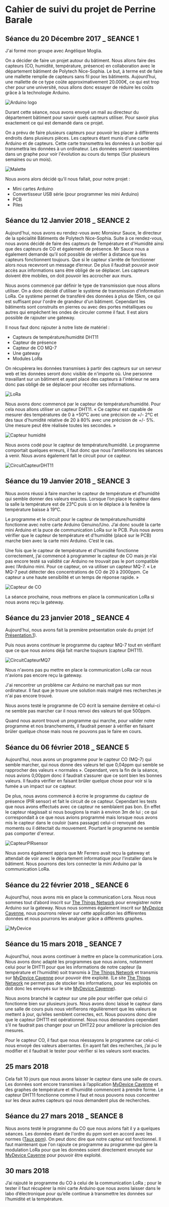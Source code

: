 # Cahier de suivi du projet de Perrine Barale

## Séance du 20 Décembre 2017 _ SEANCE 1

J'ai formé mon groupe avec Angélique Moglia. 

On a décider de faire un projet autour du bâtiment. Nous allons faire des capteurs (CO, humidité, température, présence) en collaboration avec le département bâtiment de Polytech Nice-Sophia. Le but, à terme est de faire une mallette remplie de capteurs sans fil pour les bâtiments.
Aujourd’hui, une mallette de ce type coûte approximativement 20.000€, ce qui est trop cher pour une université, nous allons donc essayer de réduire les coûts grâce à la technologie Arduino.

![Arduino logo](https://www.arduino.cc/arduino_logo.png)

Durant cette séance, nous avons envoyé un mail au directeur du département bâtiment pour savoir quels capteurs utiliser. Pour savoir plus exactement ce qui est demandé dans ce projet.

On a prévu de faire plusieurs capteurs pour pouvoir les placer à différents endroits dans plusieurs pièces. Les capteurs étant munis d'une carte Arduino et de capteurs. Cette carte transmettra les données à un boitier qui transmettra les données à un ordinateur. Les données seront rassemblées dans un graphe pour voir l'évolution au cours du temps (Sur plusieurs semaines ou un mois).

![Malette](https://i2.cdscdn.com/pdt2/9/2/2/1/300x300/auc5411257035922/rw/valise-alu-425-x-305-x-125mm.jpg)


Nous avons alors décidé qu’il nous fallait, pour notre projet :
- Mini cartes Arduino
- Convertisseur USB série (pour programmer les mini Arduino)
- PCB 
- Piles

## Séance du 12 Janvier 2018 _ SEANCE 2

Aujourd'hui, nous avons eu rendez-vous avec Monsieur Sauce, le directeur de la spécialité Bâtiments de Polytech Nice-Sophia. Suite à ce rendez-vous, nous avons décidé de faire des capteurs de Température et d'Humidité ainsi que des capteurs de CO et également de présence. 
Mr Sauce nous a également demandé qu’il soit possible de vérifier à distance que les capteurs fonctionnent toujours. Que si le capteur s’arrête de fonctionner alors nous recevront un message d’erreur. De plus il faudrait pouvoir avoir accès aux informations sans être obligé de se déplacer. Les capteurs doivent être mobiles, on doit pouvoir les accrocher aux murs.

Nous avons commencé par définir le type de transmission que nous allons utiliser. On a donc décidé d'utiliser le système de transmission d'information LoRa. Ce système permet de transféré des données à plus de 15km, ce qui est suffisant pour l'ordre de grandeur d'un bâtiment. Cependant les bâtiments sont construits en pierres ou avec des portes métalliques ou autres qui empêchent les ondes de circuler comme il faut. Il est alors possible de rajouter une gateway.

Il nous faut donc rajouter à notre liste de matériel :
- Capteurs de température/humidité DHT11
-	Capteur de présence
-	Capteur de CO MQ-7
-	Une gateway
-	Modules LoRa

On récupèrera les données transmises à partir des capteurs sur un serveur web et les données seront donc visible de n'importe où. Une personne travaillant sur un bâtiment et ayant placé des capteurs à l'intérieur ne sera donc pas obligé de se déplacer pour récolter ses informations.

![LoRa](https://cdn-learn.adafruit.com/assets/assets/000/047/095/medium800/adafruit_io_loralog.png?1507526369)



Nous avons donc commencé par le capteur de température/humidité. Pour cela nous allons utiliser un capteur DHT11. « Ce capteur est capable de mesurer des températures de 0 à +50°C avec une précision de +/- 2°C et des taux d'humidité relative de 20 à 80% avec une précision de +/- 5%. Une mesure peut être réalisée toutes les secondes. »


![Capteur humidité](http://www.shop2tout.com/25026-thickbox/arduino-dht11-capteur-numerique-temperature-humidite.jpg "Capteur d'humidité")


Nous avons codé pour le capteur de température/humidité. Le programme comportait quelques erreurs, il faut donc que nous l'améliorons les séances à venir.
Nous avons également fait le circuit pour ce capteur.

![CircuitCapteurDHT11](http://cdn.shopify.com/s/files/1/1689/3027/files/schematic-dht11t-1024x560.png?v=1483733943 )


## Séance du 19 Janvier 2018 _ SEANCE 3

Nous avons réussi à faire marcher le capteur de température et d'humidité qui semble donner des valeurs exactes. Lorsque l’on place le capteur dans la salle la température est de 23°C puis si on le déplace à la fenêtre la température baisse à 19°C.

Le programme et le circuit pour le capteur de température/humidité fonctionne avec notre carte Arduino Genuino/Uno. J’ai donc soudé la carte mini Arduino et la puce de communication LoRa sur le PCB. Puis nous avons vérifier que le capteur de température et d'humidité (placé sur le PCB) marche bien avec la carte mini Arduino.  C’est le cas.

Une fois que le capteur de température et d'humidité fonctionne correctement, j’ai commencé à programmer le capteur de CO mais je n’ai pas encore testé sa validité car Arduino ne trouvait pas le port compatible avec l’Arduino mini. 
Pour ce capteur, on va utiliser un capteur MQ-7. « Le MQ-7 peut détecter des concentrations de CO de 20 à 2000ppm. Ce capteur a une haute sensibilité et un temps de réponse rapide. »

![Capteur de CO](https://i.ebayimg.com/images/g/324AAOSw4UtWSTrE/s-l300.jpg "Capteur de CO")


La séance prochaine, nous mettrons en place la communication LoRa si nous avons reçu la gateway.

## Séance du 23 janvier 2018 _ SEANCE 4

Aujourd'hui, nous avons fait la première présentation orale du projet (cf [Présentation.1](https://github.com/Capteurs-Batiments/CapteursBatiments/blob/master/doc/Capteurs%20Bâtiments.pdf)). 

Puis nous avons continuer le programme du capteur MQ-7 tout en vérifiant que ce que nous avions déjà fait marche toujours (capteur DHT11).

![CircuitCapteurMQ7](http://osoyoo.com/wp-content/uploads/2016/06/MQ-7_bb.jpg)

Nous n'avons pas pu mettre en place la communication LoRa car nous n'avions pas encore reçu la gateway.

J'ai rencontrer un problème car Arduino ne marchait pas sur mon ordinateur. Il faut que je trouve une solution mais malgré mes recherches je n'ai pas encore trouvé.

Nous avons testé le programme de CO écrit la semaine dernière et celui-ci ne semble pas marcher car il nous renvoi des valeurs tel que 500ppm. 

Quand nous auront trouvé un programme qui marche, pour valider notre programme et nos branchements, il faudrait penser à vérifier en faisant brûler quelque chose mais nous ne pouvons pas le faire en cours.

## Séance du 06 février 2018 _ SEANCE 5

Aujourd’hui, nous avons un programme pour le capteur CO (MQ-7) qui semble marcher, qui nous donne des valeurs tel que 0,04ppm qui semble se rapprocher des valeurs « normales ». Cependant, vers la fin de la séance, nous avions 0,00ppm donc il faudrait s’assurer que ce sont bien les bonnes valeurs. Il faudra vérifier en faisant brûler quelque chose pour voir si la fumée a un impact sur ce capteur.

De plus, nous avons commencé à écrire le programme du capteur de présence (PIR sensor) et fait le circuit de ce capteur. Cependant les tests que nous avons effectués avec ce capteur ne semblaient pas bon. En effet le capteur réagissait si nous bougions la main à environ 3m de lui ; ce qui correspondait à ce que nous avions programmé mais lorsque nous avons mis le capteur dans le couloir (sans passage) celui-ci renvoyait des moments ou il détectait du mouvement. Pourtant le programme ne semble pas comporter d'erreur. 

![CapteurPIRsensor](https://cdn-learn.adafruit.com/assets/assets/000/000/543/medium800/proximity_pirardbb.gif?1447976079 )

Nous avons également appris que Mr Ferrero avait reçu la gateway et attendait de voir avec le département informatique pour l’installer dans le bâtiment. Nous pourrons des lors connecter la mini Arduino par la communication LoRa.

## Séance du 22 février 2018 _ SEANCE 6

Aujourd’hui, nous avons mis en place la communication Lora. Nous nous sommes tout d’abord inscrit sur [The Things Network]( https://www.thethingsnetwork.org) pour enregistrer notre Arduino sur la gateway. Nous nous sommes également inscrit sur [MyDevice Cayenne]( https://mydevices.com), nous pourrons relever sur cette application les différentes données et nous pourrons les analyser grâce a différents graphes. 


![MyDevice]( http://claranova.fr/assets/images//pages/businesses/SellSheet-BackImage.png)


## Séance du 15 mars 2018 _ SEANCE 7

Aujourd’hui, nous avons continuer à mettre en place la communication Lora. Nous avons donc adapté les programmes que nous avions, notamment celui pour le DHT11 pour que les informations de notre capteur (la température et l’humidité) soit transmis à [The Things Network]( https://www.thethingsnetwork.org) et transmis sur [MyDevice Cayenne]( https://mydevices.com) pour pouvoir être exploité. (Le site [The Things Network]( https://www.thethingsnetwork.org) ne permet pas de stocker les informations, pour les exploités on doit donc les envoyés sur le site [MyDevice Cayenne]( https://mydevices.com)). 

Nous avons branché le capteur sur une pile pour vérifier que celui ci fonctionne bien sur plusieurs jours. Nous avons donc laissé le capteur dans une salle de cours puis nous vérifierons régulièrement que les valeurs se mettent à jour, qu’elles semblent correctes, ect.
Nous pouvons donc dire que le capteur DHT11 est opérationnel. Nous nous demandons cependant s’il ne faudrait pas changer pour un DHT22 pour améliorer la précision des mesures. 

Pour le capteur CO, il faut que nous réessayons le programme car celui-ci nous envoyé des valeurs aberrantes. En ayant fait des recherches, j’ai pu le modifier et il faudrait le tester pour vérifier si les valeurs sont exactes.

## 25 mars 2018

Cela fait 10 jours que nous avons laisser le capteur dans une salle de cours. Les données sont encore transmises à l’application [MyDevice Cayenne]( https://mydevices.com) et des graphes de température et d’humidité commencent à prendre forme. Le capteur DHT11 fonctionne comme il faut et nous pouvons nous concentrer sur les deux autres capteurs qui nous demandent plus de recherches.

## Séance du 27 mars 2018 _ SEANCE 8

Nous avons testé le programme du CO que nous avions fait il y a quelques séances. Les données étant de l'ordre du ppm sont en accord avec les normes ([Taux ppm](https://www.centreantipoisons.be/monoxyde-de-carbone/le-monoxyde-de-carbone-co-en-d-tail/quelles-sont-les-concentrations-toxiques-de)). On peut donc dire que notre capteur est fonctionnel. 
Il faut maintenant que l'on rajoute ce programme au programme qui gère la modulation LoRa pour que les données soient directement envoyée sur [MyDevice Cayenne]( https://mydevices.com) pour pouvoir être exploité.

## 30 mars 2018 

J’ai rajouté le programme du CO à celui de la communication LoRa ; pour le tester il faut récupérer la mini carte Arduino que nous avons laisser dans le labo d’électronique pour qu’elle continue à transmettre les données sur l’humidité et la température. 

